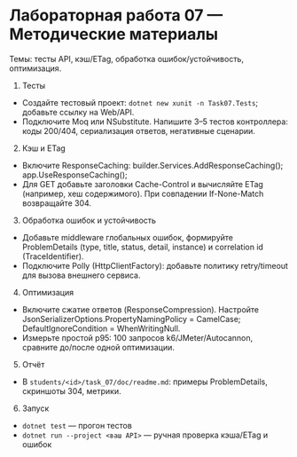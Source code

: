 # Лабораторная работа 07 — Методические материалы

Темы: тесты API, кэш/ETag, обработка ошибок/устойчивость, оптимизация.

1. Тесты
- Создайте тестовый проект: `dotnet new xunit -n Task07.Tests`; добавьте ссылку на Web/API.
- Подключите Moq или NSubstitute. Напишите 3–5 тестов контроллера: коды 200/404, сериализация ответов, негативные сценарии.

2. Кэш и ETag
- Включите ResponseCaching: builder.Services.AddResponseCaching(); app.UseResponseCaching();
- Для GET добавьте заголовки Cache-Control и вычисляйте ETag (например, хеш содержимого). При совпадении If-None-Match возвращайте 304.

3. Обработка ошибок и устойчивость
- Добавьте middleware глобальных ошибок, формируйте ProblemDetails (type, title, status, detail, instance) и correlation id (TraceIdentifier).
- Подключите Polly (HttpClientFactory): добавьте политику retry/timeout для вызова внешнего сервиса.

4. Оптимизация
- Включите сжатие ответов (ResponseCompression). Настройте JsonSerializerOptions.PropertyNamingPolicy = CamelCase; DefaultIgnoreCondition = WhenWritingNull.
- Измерьте простой p95: 100 запросов k6/JMeter/Autocannon, сравните до/после одной оптимизации.

5. Отчёт
- В `students/<id>/task_07/doc/readme.md`: примеры ProblemDetails, скриншоты 304, метрики.

6. Запуск
- `dotnet test` — прогон тестов
- `dotnet run --project <ваш API>` — ручная проверка кэша/ETag и ошибок
